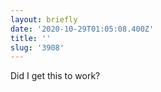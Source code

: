 ```yaml
---
layout: briefly
date: '2020-10-29T01:05:08.400Z'
title: ''
slug: '3908'
---
```

Did I get this to work?
